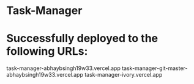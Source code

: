 # Task-Manager

# Successfully deployed to the following URLs:

task-manager-abhaybsingh19w33.vercel.app
task-manager-git-master-abhaybsingh19w33.vercel.app
task-manager-ivory.vercel.app
